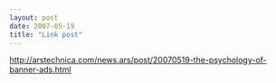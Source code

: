 ```yaml
---
layout: post
date: 2007-05-19
title: "Link post"
---
```

<http://arstechnica.com/news.ars/post/20070519-the-psychology-of-banner-ads.html>

